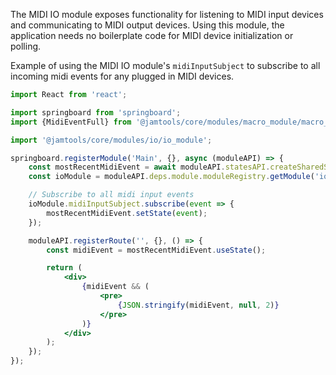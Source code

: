The MIDI IO module exposes functionality for listening to MIDI input devices and communicating to MIDI output devices. Using this module, the application needs no boilerplate code for MIDI device initialization or polling.

Example of using the MIDI IO module's `midiInputSubject` to subscribe to all incoming midi events for any plugged in MIDI devices.

```jsx
import React from 'react';

import springboard from 'springboard';
import {MidiEventFull} from '@jamtools/core/modules/macro_module/macro_module_types';

import '@jamtools/core/modules/io/io_module';

springboard.registerModule('Main', {}, async (moduleAPI) => {
    const mostRecentMidiEvent = await moduleAPI.statesAPI.createSharedState<MidiEventFull | null>('mostRecentMidiEvent', null);
    const ioModule = moduleAPI.deps.module.moduleRegistry.getModule('io');

    // Subscribe to all midi input events
    ioModule.midiInputSubject.subscribe(event => {
        mostRecentMidiEvent.setState(event);
    });

    moduleAPI.registerRoute('', {}, () => {
        const midiEvent = mostRecentMidiEvent.useState();

        return (
            <div>
                {midiEvent && (
                    <pre>
                        {JSON.stringify(midiEvent, null, 2)}
                    </pre>
                )}
            </div>
        );
    });
});
```
